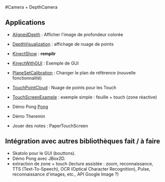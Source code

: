 #Camera + DepthCamera

## Applications
- [AlignedDepth](https://github.com/potioc/Papart-examples/tree/master/papart-examples/DepthCamera/AlignedDepth) : Afficher l'image de profondeur colorée
- [DepthVisualization](https://github.com/potioc/Papart-examples/tree/master/papart-examples/DepthCamera/DepthVisualization) : affichage de nuage de points 
- [KinectShow](ttps://github.com/potioc/Papart-examples/tree/master/papart-examples/DepthCamera/KinectShow) : **remplir**
- [KinectWithGUI](https://github.com/potioc/Papart-examples/tree/master/papart-examples/DepthCamera/KinectWithGUI) : Exemple de GUI
- [PlaneSetCalibration](https://github.com/potioc/Papart-examples/tree/master/papart-examples/DepthCamera/PlaneSetCalibration) : Changer le plan de référence (nouvelle fonctionnalité) 
- [TouchPointCloud](https://github.com/potioc/Papart-examples/tree/master/papart-examples/DepthCamera/TouchPointCloud) : Nuage de points pour les Touch 
- [TouchScreenExample](https://github.com/potioc/Papart-examples/tree/master/papart-examples/DepthCamera/TouchScreenExample) : exemple simple : feuille + touch (zone réactive) 


- Démo Pong [Pong](https://github.com/potioc/Papart-examples/tree/master/papart-examples/DepthCamera/Pong)
- Démo Theremin
- Jouer des notes : PaperTouchScreen

## Intégration avec autres bibliothèques fait / à faire
- Skatolo pour le GUI (bouttons). 
- Démo Pong avec JBox2D. 
- extraction de zone + touch (lecture assistée : zoom, reconnaissance, TTS (Text-To-Speech), OCR (Optical Character Recognition), Pulse, reconnaissance d'images, etc., API Google Image ?)

